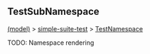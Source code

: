 
## TestSubNamespace

[(model)](/index) &gt; [simple-suite-test](/simple-suite-test) &gt; [TestNamespace](/simple-suite-test/testnamespace)

TODO: Namespace rendering

